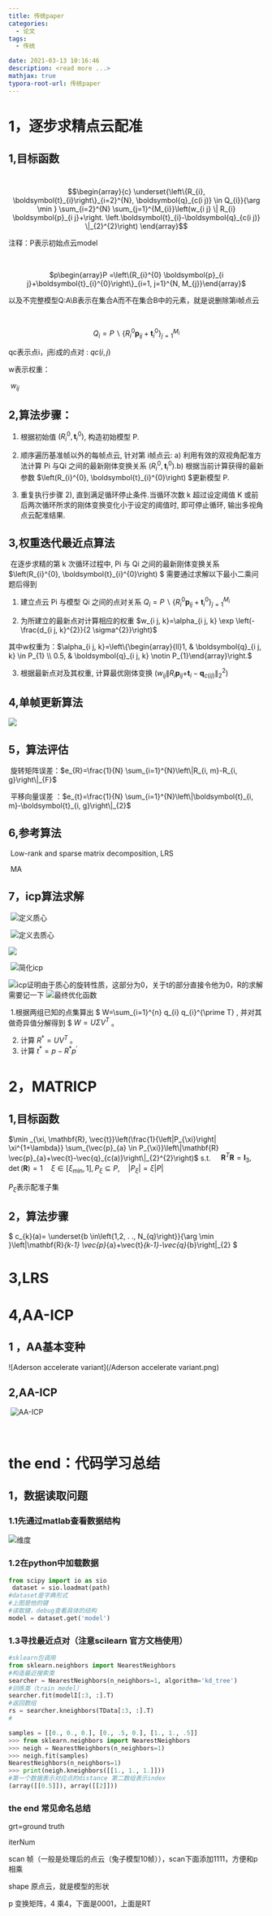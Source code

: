 ```yaml
---
title: 传统paper
categories:
  - 论文
tags:
  - 传统

date: 2021-03-13 10:16:46
description: <read more ...>
mathjax: true
typora-root-url: 传统paper
---
```




# 1，逐步求精点云配准

## 1,目标函数

​																	$$\begin{array}{c}
\underset{\left\{R_{i}, \boldsymbol{t}_{i}\right\}_{i=2}^{N}, \boldsymbol{q}_{c(i j)} \in Q_{i}}{\arg \min } \sum_{i=2}^{N} \sum_{j=1}^{M_{i}}\left(w_{i j} \| R_{i} \boldsymbol{p}_{i j}+\right. 
\left.\boldsymbol{t}_{i}-\boldsymbol{q}_{c(i j)} \|_{2}^{2}\right) \end{array}$$


注释：P表示初始点云model

​																<center>$p\begin{array}P =\left\{R_{i}^{0} \boldsymbol{p}_{i j}+\boldsymbol{t}_{i}^{0}\right\}_{i=1, j=1}^{N, M_{j}}\end{array}$</center>

以及不完整模型Q:A\\B表示在集合A而不在集合B中的元素，就是说删除第i帧点云

​															<center>	$Q_{i}=P \backslash\left\{R_{i}^{0} \boldsymbol{p}_{i j}+\boldsymbol{t}_{i}^{0}\right\}_{j=1}^{M_{i}}$  </center>


qc表示点i，j形成的点对	:	$\begin{equation}qc(i,j)\end{equation}$





w表示权重：

​																$\begin{equation}w_{i j}\end{equation}$

## 2,算法步骤：

1) 根据初始值 $\left(R_{i}^{0}, \boldsymbol{t}_{i}^{0}\right)$, 构造初始模型 P.  

2) 顺序遍历基准帧以外的每帧点云, 针对第 i帧点云: a) 利用有效的双视角配准方法计算 Pi 与Qi 之间的最新刚体变换关系 $\left(R_{i}^{0}, \boldsymbol{t}_{i}^{0}\right)$.b) 根据当前计算获得的最新参数 $\left(R_{i}^{0}, \boldsymbol{t}_{i}^{0}\right) $更新模型 P.  

3) 重复执行步骤 2), 直到满足循环停止条件.当循环次数 k 超过设定阈值 K 或前后两次循环所求的刚体变换变化小于设定的阈值时, 即可停止循环, 输出多视角点云配准结果.  

## 3,权重迭代最近点算法

​	在逐步求精的第 k 次循环过程中, Pi 与 Qi 之间的最新刚体变换关系 $\left(R_{i}^{0}, \boldsymbol{t}_{i}^{0}\right) $ 需要通过求解以下最小二乘问题后得到  

1) 建立点云 Pi 与模型 Qi 之间的点对关系  $Q_{i}=P \backslash\left\{R_{i}^{0} \boldsymbol{p}_{i j}+\boldsymbol{t}_{i}^{0}\right\}_{j=1}^{M_{i}}$

2) 为所建立的最新点对计算相应的权重  $w_{i j, k}=\alpha_{i j, k} \exp \left(-\frac{d_{i j, k}^{2}}{2 \sigma^{2}}\right)$

其中w权重为：$\alpha_{i j, k}=\left\{\begin{array}{ll}1, & \boldsymbol{q}_{i j, k} \in P_{1} \\ 0.5, & \boldsymbol{q}_{i j, k} \notin P_{1}\end{array}\right.$

 3) 根据最新点对及其权重, 计算最优刚体变换  $\left(w_{i j} \| R_{i} \boldsymbol{p}_{i j}+\right. 
\left.\boldsymbol{t}_{i}-\boldsymbol{q}_{c(i j)} \|_{2}^{2}\right)$



## 4,单帧更新算法

![](逐帧算法.png)

## 5，算法评估

​     旋转矩阵误差：$e_{R}=\frac{1}{N} \sum_{i=1}^{N}\left\|R_{i, m}-R_{i, g}\right\|_{F}$

​	平移向量误差 ：$e_{t}=\frac{1}{N} \sum_{i=1}^{N}\left\|\boldsymbol{t}_{i, m}-\boldsymbol{t}_{i, g}\right\|_{2}$

## 6,参考算法

​	Low-rank and sparse matrix decomposition, LRS  

​	MA

## 7，icp算法求解

​			![定义质心](定义质心.svg)

​			![定义去质心](定义去质心.svg)

![](icp优化函数.svg)

​											![简化icp](简化icp.svg)

![icp证明](icp证明.svg)由于质心的旋转性质，这部分为0，关于t的部分直接令他为0，R的求解需要记一下														![最终优化函数](最终优化函数.svg)

​			1.根据两组已知的点集算出 $ W=\sum_{i=1}^{n} q_{i} q_{i}^{\prime T} $,$ 并对其做奇异值分解得到 $  $W=U \Sigma V^{T}$ 。

2. 计算 $R^{*}=U V^{T}$ 。
3. 计算 $t^{*}=p-R^{*} p^{\prime}$

# 2，MATRICP

## 1,目标函数

$\min _{\xi, \mathbf{R}, \vec{t}}\left(\frac{1}{\left|P_{\xi}\right| \xi^{1+\lambda}} \sum_{\vec{p}_{a} \in P_{\xi}}\left\|\mathbf{R} \vec{p}_{a}+\vec{t}-\vec{q}_{c(a)}\right\|_{2}^{2}\right)$  s.t. $\quad \mathbf{R}^{T} \mathbf{R}=\mathbf{I}_{3}, \quad \operatorname{det}(\mathbf{R})=1$$\quad \xi \in\left[\xi_{\min }, 1\right], P_{\xi} \subseteq P, \quad\left|P_{\xi}\right|=\xi|P|$

$P_{\xi}$表示配准子集

## 2，算法步骤

$ c_{k}(a)= \underset{b \in\left\{1,2, . ., N_{q}\right\}}{\arg \min }\left\|\mathbf{R}_{k-1} \vec{p}_{a}+\vec{t}_{k-1}-\vec{q}_{b}\right\|_{2} $

# 3,LRS

# 4,AA-ICP

## 	1 ，AA基本变种

![Aderson accelerate variant](/Aderson accelerate variant.png)

## 		2,AA-ICP

​											<img src="/AA-ICP.png" alt="AA-ICP" style="zoom:100%;" />		

​		

# the end：代码学习总结

## 1，数据读取问题

### 	1.1先通过matlab查看数据结构

![维度](维度.png)

### 1.2在python中加载数据

~~~python
from scipy import io as sio
 dataset = sio.loadmat(path)
#dataset是字典形式
#上图是他的键
#读取键，debug查看具体的结构
model = dataset.get('model')


~~~

### 1.3寻找最近点对（注意scilearn 官方文档使用）

~~~python
#sklearn包调用
from sklearn.neighbors import NearestNeighbors
#构造最近搜索类
searcher = NearestNeighbors(n_neighbors=1, algorithm='kd_tree')
#训练类（train medel）
searcher.fit(modelI[:3, :].T)
#返回数组
rs = searcher.kneighbors(TData[:3, :].T)
#
~~~

~~~python
samples = [[0., 0., 0.], [0., .5, 0.], [1., 1., .5]]
>>> from sklearn.neighbors import NearestNeighbors
>>> neigh = NearestNeighbors(n_neighbors=1)
>>> neigh.fit(samples)
NearestNeighbors(n_neighbors=1)
>>> print(neigh.kneighbors([[1., 1., 1.]]))
#第一个数据表示对应点的distance 第二数组表示index
(array([[0.5]]), array([[2]]))
~~~



### the end 常见命名总结

grt=ground truth 

iterNum 

scan 帧（一般是处理后的点云（兔子模型10帧）），scan下面添加1111，方便和p相乘

shape 原点云，就是模型的形状

p 变换矩阵，4 乘4，下面是0001，上面是RT

# 

